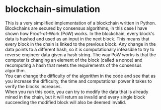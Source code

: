 # blockchain-simulation
This is a very simplified implementation of a blockchain written in Python. <br>
Blockchains are secured by consensus algorithms, in this case I have shown how Proof-of-Work (PoW) works.
In the blockchain, every block's data is hashed and used as an input in the next block. This means that every block in the chain is linked to the previous block.
Any change in the data points to a different hash, so it is computationally infeasible to try to reverse engineer data given a hash string. The way PoW works is that the computer is changing an element of the block (called a nonce) and recomputing a hash that meets the requirements of the consensus algorithm.<br> 
You can change the difficulty of the algorithm in the code and see that as you increase the difficulty, the time and computational power it takes to verify the blocks increases. <br> 
When you run this code, you can try to modify the data that is already mined in the chain, but it will return as invalid and every single block succeeding the modified block will also be deemed invalid.
